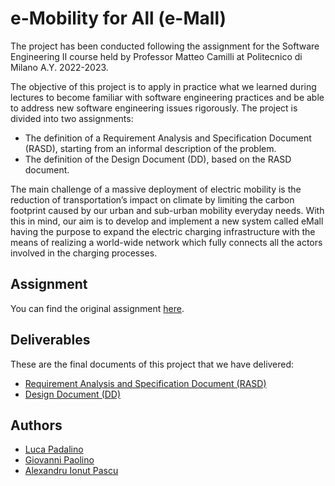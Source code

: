# e-Mobility for All (e-Mall)

The project has been conducted following the assignment for the Software Engineering II course held by Professor Matteo Camilli at Politecnico di Milano A.Y. 2022-2023. 

The objective of this project is to apply in practice what we learned during lectures to become familiar with software engineering practices and be able to address new software engineering issues rigorously. The project is divided into two assignments:

- The definition of a Requirement Analysis and Specification Document (RASD), starting from an informal description of the problem.
- The definition of the Design Document (DD), based on the RASD document.

The main challenge of a massive deployment of electric mobility is the reduction
of transportation’s impact on climate by limiting the carbon footprint caused
by our urban and sub-urban mobility everyday needs.
With this in mind, our aim is to develop and implement a new system called
eMall having the purpose to expand the electric charging infrastructure with
the means of realizing a world-wide network which fully connects all the actors
involved in the charging processes. 

## Assignment
You can find the original assignment [here](DeliveryFolder/Assignment%20RDD%20AY%202022-2023_v3.pdf).

## Deliverables

These are the final documents of this project that we have delivered:

- [Requirement Analysis and Specification Document (RASD)](DeliveryFolder/RASD6.0.pdf)
- [Design Document (DD)](DeliveryFolder/DD4.0.pdf)

## Authors
- [Luca Padalino](mailto:luca.padalino@mail.polimi.it)
- [Giovanni Paolino](mailto:giovanni.paolino@mail.polimi.it)
- [Alexandru Ionut Pascu](mailto:alexandruionut.pascu@mail.polimi.it)

